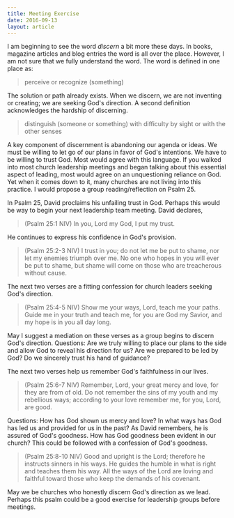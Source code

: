 ```yaml
---
title: Meeting Exercise
date: 2016-09-13
layout: article
---
```

 
I am beginning to see the word *discern* a bit more these days. In books, magazine articles and blog entries the word is all over the place. However, I am not sure that we fully understand the word. The word is defined in one place as:

>perceive or recognize (something)

The solution or path already exists. When we discern, we are not inventing or creating; we are seeking God's direction. A second definition acknowledges the hardship of discerning.

>distinguish (someone or something) with difficulty by sight or with the other senses

A key component of discernment is abandoning our agenda or ideas. We must be willing to let go of our plans in favor of God's intentions. We have to be willing to trust God. Most would agree with this language. If you walked into most church leadership meetings and began talking about this essential aspect of leading, most would agree on an unquestioning reliance on God. Yet when it comes down to it, many churches are not living into this practice. I would propose a group reading/reflection on Psalm 25.

In Psalm 25, David proclaims his unfailing trust in God. Perhaps this would be way to begin your next leadership team meeting. David declares,

>(Psalm 25:1 NIV) In you, Lord my God, I put my trust.

He continues to express his confidence in God's provision.

>(Psalm 25:2-3 NIV) I trust in you; do not let me be put to shame, nor let my enemies triumph over me. No one who hopes in you will ever be put to shame, but shame will come on those who are treacherous without cause.

The next two verses are a fitting confession for church leaders seeking God's direction.

>(Psalm 25:4-5 NIV) Show me your ways, Lord, teach me your paths. Guide me in your truth and teach me, for you are God my Savior, and my hope is in you all day long.

May I suggest a mediation on these verses as a group begins to discern God's direction. Questions: Are we truly willing to place our plans to the side and allow God to reveal his direction for us? Are we prepared to be led by God? Do we sincerely trust his hand of guidance?

The next two verses help us remember God's faithfulness in our lives. 

>(Psalm 25:6-7 NIV) Remember, Lord, your great mercy and love, for they are from of old. Do not remember the sins of my youth and my rebellious ways; according to your love remember me, for you, Lord, are good.

Questions: How has God shown us mercy and love? In what ways has God has led us and provided for us in the past? As David remembers, he is assured of God's goodness. How has God goodness been evident in our church? This could be followed with a confession of God's goodness.

>(Psalm 25:8-10 NIV) Good and upright is the Lord; therefore he instructs sinners in his ways. He guides the humble in what is right and teaches them his way. All the ways of the Lord are loving and faithful toward those who keep the demands of his covenant.

May we be churches who honestly discern God's direction as we lead. Perhaps this psalm could be a good exercise for leadership groups before meetings. 

